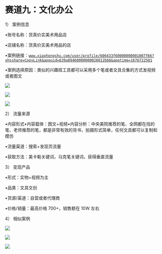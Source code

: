 # 赛道九：文化办公

1） 案例信息

•账号名称：货真价实美术用品店

•店铺名称：货真价实美术用品的店

•案例链接：[`www.xiaohongshu.com/user/profile/606433f60000000001007f66?xhsshare=CopyLink&appuid=639a89460000000026012bb6&apptime=1676722581`](https://www.xiaohongshu.com/user/profile/606433f60000000001007f66?xhsshare=CopyLink&appuid=639a89460000000026012bb6&apptime=1676722581)

•案例选择原因：类似的兴趣班工具都可以采用多个笔或者文具合集的方式发视频或者图文

![](img/36a3259505a27ac8a96cf87f45e6351a.png)

![](img/daf679b21dccc6781f4c2427848fa435.png)

![](img/9c6030f059780cd2892f1ec60eb449f1.png)

2） 流量来源

•内容形式•内容载体：图文+视频•内容分析：中央美院推荐的笔、全网都在找的笔、老师推荐的笔，都是非常有效的背书，拍摄形式简单，任何文具都可以复制和模仿

•流量渠道：搜索+发现页流量

•获取方法：美卡勒关键词，马克笔关键词，获得垂直流量

3） 变现产品

•形式：实物+视频为主

•品类：文具文创

•货源/渠道：自营或者代理商

•价格/销量：最高价格 700+，销售额在 10W 左右

4） 相似案例

![](img/5f3ace29eef4888b0411f86ad950efd9.png)

![](img/ab673cb80220dd8084f5e46ac22c6863.png)

![](img/f5f11c405b1ebfa42488ca1035ca05ad.png)